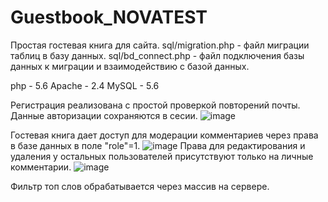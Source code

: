 # Guestbook_NOVATEST
Простая гостевая книга для сайта.
sql/migration.php - файл миграции таблиц в базу данных.
sql/bd_connect.php - файл подключения базы данных к миграции и взаимодействию с базой данных.

php - 5.6
Apache - 2.4
MySQL - 5.6

Регистрация реализована с простой проверкой повторений почты.
Данные авторизации сохраняются в сесии.
![image](https://user-images.githubusercontent.com/49536834/113227955-7e830000-929c-11eb-8265-429c29aa7353.png)

Гостевая книга дает доступ для модерации комментариев через права в базе данных в поле "role"=1.
![image](https://user-images.githubusercontent.com/49536834/113228125-dc174c80-929c-11eb-9b58-1202fc175933.png)
Права для редактирования и удаления у остальных пользователей присутствуют только на личные комментарии.
![image](https://user-images.githubusercontent.com/49536834/113228753-3fee4500-929e-11eb-8e92-d42ba21d9f81.png)

Фильтр топ слов обрабатывается через массив на сервере.
